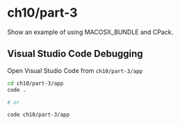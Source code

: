 # ch10/part-3

Show an example of using MACOSX_BUNDLE and CPack.

## Visual Studio Code Debugging

Open Visual Studio Code from `ch10/part-3/app`

```bash
cd ch10/part-3/app
code .

# or

code ch10/part-3/app
```
